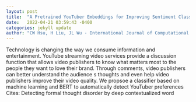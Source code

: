 ```yaml
---
layout: post
title:  "A Pretrained YouTuber Embeddings for Improving Sentiment Classification of YouTube Comments"
date:   2022-04-21 03:59:43 -0400
categories: jekyll update
author: "CW Hsu, H Liu, JL Wu - International Journal of Computational Linguistics & , 2021"
---
```

Technology is changing the way we consume information and entertainment. YouTube streaming video services provide a discussion function that allows video publishers to know what matters most to the people they want to love their brand. Through comments, video publishers can better understand the audience s thoughts and even help video publishers improve their video quality. We propsoe a classifier based on machine learning and BERT to automatically detect YouTuber preferences Cites: Detecting formal thought disorder by deep contextualized word